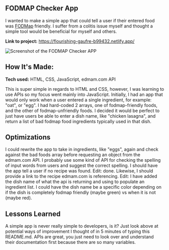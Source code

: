 ## FODMAP Checker App

I wanted to make a simple app that could tell a user if their entered food was <a href="https://www.hopkinsmedicine.org/health/wellness-and-prevention/fodmap-diet-what-you-need-to-know">FODMap</a> friendly. I suffer from a colitis issue myself and thought a simple tool would be beneficial for myself and others.

**Link to project:** https://flourishing-gaufre-b99432.netlify.app/

![Screenshot of the FODMAP Checker APP](https://i.ibb.co/YQ0h6H7/fodmap.png)

## How It's Made:
**Tech used:** HTML, CSS, JavaScript, edmam.com API

This is super simple in regards to HTML and CSS, however, I was learning to use APIs so my focus went mainly into JavaScript. 
Initially, I had an app that would only work when a user entered a single ingredient, for example: "oat", or "egg". I had hard-coded 2 arrays, one of fodmap-friendly foods, and the other of fodmap-unfriendly foods.
I decided it would be perfect to just have users be able to enter a dish name, like "chicken lasagna", and return a list of bad fodmap food ingredients typically used in that dish.

## Optimizations

I could rewrite the app to take in ingredients, like "eggs", again and check against the bad foods array before requesting an object from the edmam.com API. 
I probably use some kind of API for checking the spelling of input words from users and suggest the correct spelling.
I should have the app tell a user if no recipe was found. Edit: done.
Likewise, I should provide a link to the recipe edmam.com is referencing. Edit: I have added the dish name of what the api is returning and using to populate an ingredient list.
I could have the dish name be a specific color depending on if the dish is completely fodmap friendly (maybe green) vs when it is not (maybe red).



## Lessons Learned

A simple app is never really simple to developers, is it? Just look above at potential ways of improvement I thought of in 5 minutes of typing this README.md. APIs are great, you just need to look over and understand their documentation first because there are so many variables.



